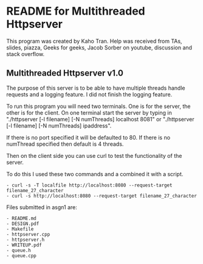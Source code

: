 # README for Multithreaded Httpserver

This program was created by Kaho Tran. Help was received from TAs, slides, piazza, Geeks for geeks, Jacob Sorber on youtube, discussion and stack overflow.

## Multithreaded Httpserver v1.0
The purpose of this server is to be able to have multiple threads handle requests and a logging feature. I did not finish the logging feature.

To run this program you will need two terminals.
One is for the server, the other is for the client. On one terminal start the server by typing in "./httpserver [-l filename] [-N numThreads] localhost 8081" or "./httpserver [-l filename] [-N numThreads] ipaddress".

If there is no port specified it will be defaulted to 80.
If there is no numThread specified then default is 4 threads.

Then on the client side you can use curl to test the functionality of the server.

To do this I used these two commands and a combined it with a script.

	- curl -s -T localfile http://localhost:8080 --request-target filename_27_character
	- curl -s http://localhost:8080 --request-target filename_27_character

Files submitted in asgn1 are:

	- README.md
	- DESIGN.pdf
	- Makefile
	- httpserver.cpp
    - httpserver.h
	- WRITEUP.pdf
	- queue.h
	- queue.cpp
